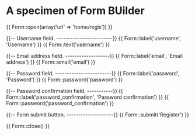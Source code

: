 # A specimen of Form BUilder #
{{ Form::open(array('url' => 'home/regis')) }}

{{-- Username field. ------------------------}}
{{ Form::label('username', 'Username') }}
{{ Form::text('username') }}

{{-- Email address field. -------------------}}
{{ Form::label('email', 'Email address') }}
{{ Form::email('email') }}

{{-- Password field. ------------------------}}
{{ Form::label('password', 'Password') }}
{{ Form::password('password') }}

{{-- Password confirmation field. -----------}}
{{ Form::label('password_confirmation', 'Password confirmation') }}
{{ Form::password('password_confirmation') }}

{{-- Form submit button. --------------------}}
{{ Form::submit('Register') }}


{{ Form::close() }}
